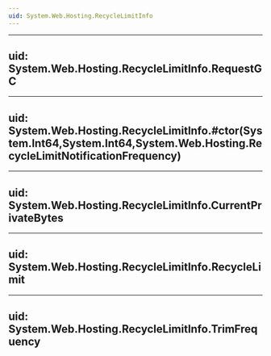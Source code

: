 ```yaml
---
uid: System.Web.Hosting.RecycleLimitInfo
---
```


---
uid: System.Web.Hosting.RecycleLimitInfo.RequestGC
---

---
uid: System.Web.Hosting.RecycleLimitInfo.#ctor(System.Int64,System.Int64,System.Web.Hosting.RecycleLimitNotificationFrequency)
---

---
uid: System.Web.Hosting.RecycleLimitInfo.CurrentPrivateBytes
---

---
uid: System.Web.Hosting.RecycleLimitInfo.RecycleLimit
---

---
uid: System.Web.Hosting.RecycleLimitInfo.TrimFrequency
---
